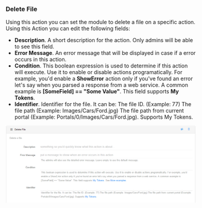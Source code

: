 ### Delete File

Using this action you can set the module to delete a file on a specific action. Using this Action you can edit the following fields:

* **Description**. A short description for the action. Only admins will be able to see this field.
* **Error Message**. An error message that will be displayed in case if a error occurs in this action.
* **Condition**. This boolean expression is used to determine if this action will execute. Use it to enable or disable actions programatically. For example, you'd enable a **ShowError** action only if you've found an error let's say when you parsed a response from a web service. A common example is **\[SomeField\] == "Some Value"**. This field supports **My Tokens**. 
* **Identifier**. Identifier for the file. It can be: The file ID. \(Example: 77\) The file path \(Example: Images/Cars/Ford.jpg\) The file path from current portal \(Example: Portals/0/Images/Cars/Ford.jpg\). Supports My Tokens.

![](/assets/delete_file.png)

